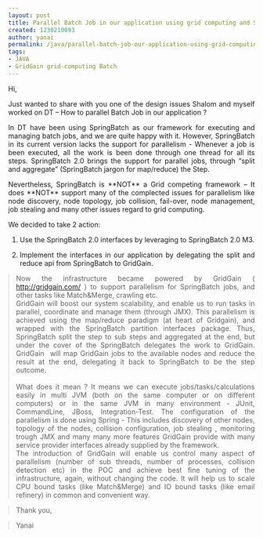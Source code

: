 ```yaml
---
layout: post
title: Parallel Batch Job in our application using grid computing and SpringBatch
created: 1230210093
author: yanai
permalink: /java/parallel-batch-job-our-application-using-grid-computing-and-springbatch
tags:
- JAVA
- GridGain grid-computing Batch
---
```

<p> 	 	 	 </p><p align="justify" style="margin-bottom: 0in;">Hi,</p> <p align="justify" style="margin-bottom: 0in;">Just wanted to share with you one of the design issues Shalom and myself worked on DT &ndash; How to parallel Batch Job in our application ?</p> <p align="justify" style="margin-bottom: 0in;">In DT have been using SpringBatch as our framework for executing and managing batch jobs, and we are quite happy with it. However, SpringBatch in its current version lacks the support for parallelism - Whenever a job is been executed, all the work is been done through one thread for all its steps. SpringBatch 2.0 brings the support for parallel jobs, through &ldquo;split and aggregate&rdquo; (SpringBatch jargon for map/reduce) the Step.</p> <p align="justify" style="margin-bottom: 0in;">Nevertheless, SpringBatch is **NOT** a Grid competing framework &ndash; It does **NOT** support many of the complected issues for parallelism like node discovery, node topology, job collision, fail-over, node management, job stealing and many other issues regard to grid computing.</p> <p align="justify" style="margin-bottom: 0in;">We decided to take 2 action:</p> <ol><li><p align="justify" style="margin-bottom: 0in;">Use the SpringBatch 	2.0 interfaces by leveraging to SpringBatch 2.0 M3.</p></li><li><p align="justify" style="margin-bottom: 0in;">Implement the 	interfaces in our application by delegating the split and reduce api 	from SpringBatch to GridGain.</p></li></ol> <blockquote style="margin-left: 0in; text-align: justify;">Now the infrastructure became powered by GridGain ( <a href="http://gridgain.com/">http://gridgain.com/</a> ) to support parallelism for SpringBatch jobs, and other tasks like Match&amp;Merge, crawling etc. <br />GridGain will boost our system scalability, and enable us to run tasks in parallel, coordinate and manage them (through JMX). This parallelism is achieved using the map/reduce paradigm (at heart of Gridgain), and wrapped with the SpringBatch partition interfaces package. Thus, SpringBatch split the step to sub steps and aggregated at the end, but under the cover of the SpringBatch delegates the work to GridGain. GridGain&nbsp; will map GridGain jobs to the available nodes and reduce the result at the end, delegating it back to SpringBatch to be the step outcome.<br /><br />What does it mean ? It means we can execute jobs/tasks/calculations easily in multi JVM (both on the same computer or on different computers) or in the same JVM in many environment - JUnit, CommandLine, JBoss, Integration-Test. The configuration of the parallelism is done using Spring - This includes discovery of other nodes, topology of the nodes, collision configuration, job stealing , monitoring trough JMX and many many more features GridGain provide with many service provider interfaces already supplied by the framework.<br />The introduction of GridGain will enable us control many aspect of parallelism (number of sub threads, number of processes, collision detection etc) in the POC and achieve best fine tuning of the infrastructure, again, without changing the code. It will help us to scale CPU bound tasks (like Match&amp;Merge) and IO bound tasks (like email refinery) in common and convenient way.</blockquote><blockquote style="margin-left: 0in; text-align: justify;">Thank you,<br type="_moz" /></blockquote><blockquote style="margin-left: 0in; text-align: justify;">Yanai<br type="_moz" /></blockquote><p>&nbsp;</p>
